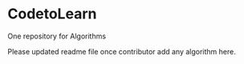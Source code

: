 # CodetoLearn
One repository for Algorithms 



Please updated readme file once contributor add any algorithm here. 
